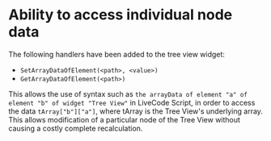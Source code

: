# Ability to access individual node data

The following handlers have been added to the tree view widget:
- `SetArrayDataOfElement(<path>, <value>)`
- `GetArrayDataOfElement(<path>)`

This allows the use of syntax such as 
`the arrayData of element "a" of element "b" of widget "Tree View"`
in LiveCode Script, in order to access the data `tArray["b"]["a"]`, where tArray is the 
Tree View's underlying array. This allows modification of a particular node of the Tree 
View without causing a costly complete recalculation.